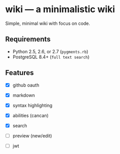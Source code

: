 # wiki &mdash; a minimalistic wiki

Simple, minimal wiki with focus on code.

## Requirements

  - Python 2.5, 2.6, or 2.7 (`pygments.rb`)
  - PostgreSQL 8.4+ (`full text search`)

## Features

  - [x] github oauth
  - [x] markdown
  - [x] syntax highlighting
  - [x] abilities (cancan)
  - [x] search
  - [ ] preview (new/edit)
  - [ ] jwt

